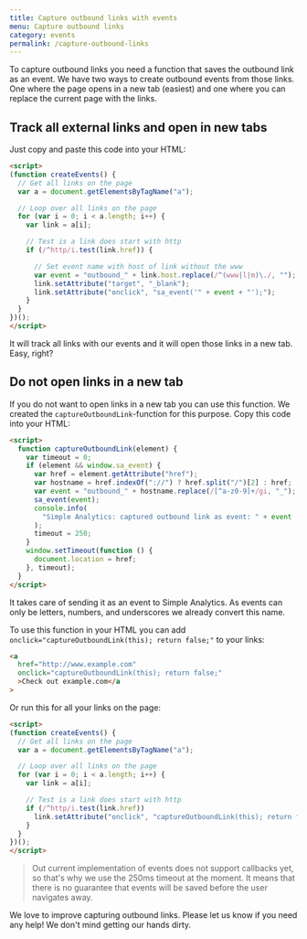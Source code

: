 ```yaml
---
title: Capture outbound links with events
menu: Capture outbound links
category: events
permalink: /capture-outbound-links
---
```


To capture outbound links you need a function that saves the outbound link as an event. We have two ways to create outbound events from those links. One where the page opens in a new tab (easiest) and one where you can replace the current page with the links.

## Track all external links and open in new tabs

Just copy and paste this code into your HTML:

```html
<script>
(function createEvents() {
  // Get all links on the page
  var a = document.getElementsByTagName("a");

  // Loop over all links on the page
  for (var i = 0; i < a.length; i++) {
    var link = a[i];

    // Test is a link does start with http
    if (/^http/i.test(link.href)) {

      // Set event name with host of link without the www
      var event = "outbound_" + link.host.replace(/^(www|l|m)\./, "");
      link.setAttribute("target", "_blank");
      link.setAttribute("onclick", "sa_event('" + event + "');");
    }
  }
})();
</script>
```

It will track all links with our events and it will open those links in a new tab. Easy, right?

## Do not open links in a new tab

If you do not want to open links in a new tab you can use this function. We created the `captureOutboundLink`-function for this purpose. Copy this code into your HTML:

```html
<script>
  function captureOutboundLink(element) {
    var timeout = 0;
    if (element && window.sa_event) {
      var href = element.getAttribute("href");
      var hostname = href.indexOf("://") ? href.split("/")[2] : href;
      var event = "outbound_" + hostname.replace(/[^a-z0-9]+/gi, "_");
      sa_event(event);
      console.info(
        "Simple Analytics: captured outbound link as event: " + event
      );
      timeout = 250;
    }
    window.setTimeout(function () {
      document.location = href;
    }, timeout);
  }
</script>
```

It takes care of sending it as an event to Simple Analytics. As events can only be letters, numbers, and underscores we already convert this name.

To use this function in your HTML you can add `onclick="captureOutboundLink(this); return false;"` to your links:

```html
<a
  href="http://www.example.com"
  onclick="captureOutboundLink(this); return false;"
  >Check out example.com</a
>
```

Or run this for all your links on the page:

```html
<script>
(function createEvents() {
  // Get all links on the page
  var a = document.getElementsByTagName("a");

  // Loop over all links on the page
  for (var i = 0; i < a.length; i++) {
    var link = a[i];

    // Test is a link does start with http
    if (/^http/i.test(link.href)) 
      link.setAttribute("onclick", "captureOutboundLink(this); return false;");
    }
  }
})();
</script>
```

> Out current implementation of events does not support callbacks yet, so that's why we use the 250ms timeout at the moment. It means that there is no guarantee that events will be saved before the user navigates away.

We love to improve capturing outbound links. Please let us know if you need any help! We don't mind getting our hands dirty.
